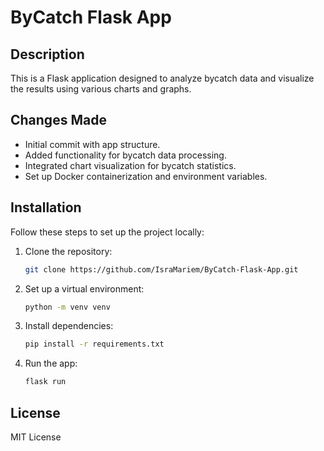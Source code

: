 
   # ByCatch Flask App

   ## Description
   This is a Flask application designed to analyze bycatch data and visualize the results using various charts and graphs.

   ## Changes Made
   - Initial commit with app structure.
   - Added functionality for bycatch data processing.
   - Integrated chart visualization for bycatch statistics.
   - Set up Docker containerization and environment variables.

   ## Installation
   Follow these steps to set up the project locally:
   1. Clone the repository:
      ```bash
      git clone https://github.com/IsraMariem/ByCatch-Flask-App.git
      ```
   2. Set up a virtual environment:
      ```bash
      python -m venv venv
      ```
   3. Install dependencies:
      ```bash
      pip install -r requirements.txt
      ```
   4. Run the app:
      ```bash
      flask run
      ```

   ## License
   MIT License
   ```
